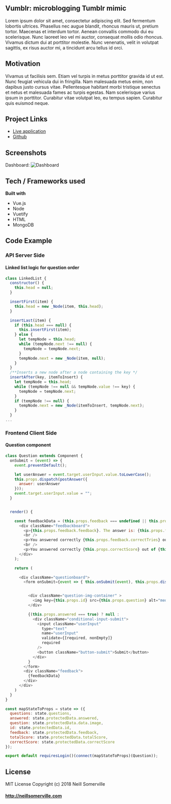 
## Vumblr: microblogging Tumblr mimic 
Lorem ipsum dolor sit amet, consectetur adipiscing elit. Sed fermentum lobortis ultrices. Phasellus nec augue blandit, rhoncus mauris ut, pretium tortor. Maecenas et interdum tortor. Aenean convallis commodo dui eu scelerisque. Nunc laoreet leo vel mi auctor, consequat mollis odio rhoncus. Vivamus dictum dui at porttitor molestie. Nunc venenatis, velit in volutpat sagittis, ex risus auctor mi, a tincidunt arcu tellus id orci.

## Motivation
Vivamus ut facilisis sem. Etiam vel turpis in metus porttitor gravida id ut est. Nunc feugiat vehicula dui in fringilla. Nam malesuada metus enim, non dapibus justo cursus vitae. Pellentesque habitant morbi tristique senectus et netus et malesuada fames ac turpis egestas. Nam scelerisque varius ipsum in porttitor. Curabitur vitae volutpat leo, eu tempus sapien. Curabitur quis euismod neque. 

## Project Links
- [Live application](https://gallant-agnesi-8213be.netlify.app/)
- [Github](https://github.com/neillsom/vumblr)

## Screenshots
Dashboard:
![Dashboard](https://content.screencast.com/users/neill.somerville/folders/Snagit/media/e3c46885-2028-4ed8-89fc-054331b9467e/2020-11-12_15-49-13%20(2).gif "Dashboard")




## Tech / Frameworks used
<b>Built with</b>
- Vue.js 
- Node
- Vuetify
- HTML
- MongoDB

## Code Example
### API Server Side
#### Linked list logic for question order
```javascript
class LinkedList {
  constructor() {
    this.head = null;
  }

  insertFirst(item) {
    this.head = new _Node(item, this.head);
  }

  insertLast(item) {
    if (this.head === null) {
      this.insertFirst(item);
    } else {
      let tempNode = this.head;
      while (tempNode.next !== null) {
        tempNode = tempNode.next;
      }
      tempNode.next = new _Node(item, null);
    }
  }
  /**Inserts a new node after a node containing the key */
  insertAfter(key, itemToInsert) {
    let tempNode = this.head;
    while (tempNode !== null && tempNode.value !== key) {
      tempNode = tempNode.next;
    }
    if (tempNode !== null) {
      tempNode.next = new _Node(itemToInsert, tempNode.next);
    }
  }
...
```

### Frontend Client Side
#### Question component
```javascript
class Question extends Component {
  onSubmit = (event) => {
    event.preventDefault();

    let userAnswer = event.target.userInput.value.toLowerCase();
    this.props.dispatch(postAnswer({
      answer: userAnswer
    }));
    event.target.userInput.value = "";
  }


  render() {

    const feedbackData = (this.props.feedback === undefined || this.props.answered === false) ? null : (
      <div className="feedbackboard">
        <p>{this.props.feedback.feedback}. The answer is: {this.props.feedback.answer}</p>
        <br />
        <p>You answered correctly {this.props.feedback.correctTries} out of {this.props.feedback.totalTries} guesses for this card</p>
        <br />
        <p>You answered correctly {this.props.correctScore} out of {this.props.totalScore} guesses for this session</p>
      </div>
    );

    return (

      <div className="questionboard">
        <form onSubmit={event => { this.onSubmit(event), this.props.dispatch(toggleAnswered()) }}>


          <div className="question-img-container" >
            <img key={this.props.id} src={this.props.question} alt="medicinal herbs" />
          </div>

          {(this.props.answered === true) ? null :
            <div className="conditional-input-submit">
              <input className="userInput"
                type="text"
                name="userInput"
                validate={[required, nonEmpty]}
                required
              />
              <button className="button-submit">Submit</button>
            </div>
          }
        </form>
        <div className="feedback">
          {feedbackData}
        </div>
      </div>
    )
  }
}

const mapStateToProps = state => ({
  questions: state.questions,
  answered: state.protectedData.answered,
  question: state.protectedData.data.image,
  id: state.protectedData.id,
  feedback: state.protectedData.feedback,
  totalScore: state.protectedData.totalScore,
  correctScore: state.protectedData.correctScore
});

export default requiresLogin()(connect(mapStateToProps)(Question));
```

## License
MIT License
Copyright (c) 2018 Neill Somerville

#### http://neillsomerville.com